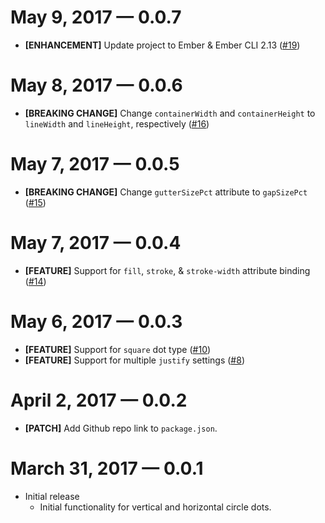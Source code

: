 # May 9, 2017 &mdash; 0.0.7

-   **[ENHANCEMENT]** Update project to Ember & Ember CLI 2.13 ([#19](https://github.com/BrianSipple/ember-divider-dots/pull/19))


# May 8, 2017 &mdash; 0.0.6

-   **[BREAKING CHANGE]** Change `containerWidth` and `containerHeight` to `lineWidth` and `lineHeight`, respectively ([#16](https://github.com/BrianSipple/ember-divider-dots/pull/16))


# May 7, 2017 &mdash; 0.0.5

-   **[BREAKING CHANGE]** Change `gutterSizePct` attribute to `gapSizePct` ([#15](https://github.com/BrianSipple/ember-divider-dots/pull/15))


# May 7, 2017 &mdash; 0.0.4

-   **[FEATURE]** Support for `fill`, `stroke`, & `stroke-width` attribute binding ([#14](https://github.com/BrianSipple/ember-divider-dots/pull/14))


# May 6, 2017 &mdash; 0.0.3

-   **[FEATURE]** Support for `square` dot type ([#10](https://github.com/BrianSipple/ember-divider-dots/pull/10))
-   **[FEATURE]** Support for multiple `justify` settings ([#8](https://github.com/BrianSipple/ember-divider-dots/pull/8))


# April 2, 2017 &mdash; 0.0.2

-   **[PATCH]** Add Github repo link to `package.json`.


# March 31, 2017 &mdash; 0.0.1

-   Initial release
    -   Initial functionality for vertical and horizontal circle dots.
